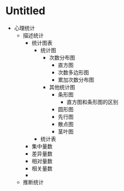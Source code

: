 # Untitled

- 心理统计
    - 描述统计
        - 统计图表
            - 统计图
                - 次数分布图
                    - 直方图
                    - 次数多边形图
                    - 累加次数分布图
                - 其他统计图
                    - 条形图
                        - 直方图和条形图的区别
                    - 圆形图
                    - 先行图
                    - 散点图
                    - 茎叶图
            - 统计表
        - 集中量数
        - 差异量数
        - 相对量数
        - 相关量数
        - 
    - 推断统计